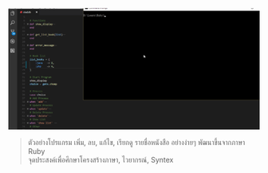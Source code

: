 <p align="center">
<img src="screenshot/screenshot.gif"></a>
</p>

> ตัวอย่างโปรแกรม เพิ่ม, ลบ, แก้ไข, เรียกดู รายชื่อหนังสือ อย่างง่ายๆ พัฒนาขึ้นจากภาษา Ruby <br>
> จุดประสงค์เพื่อศึกษาโครงสร้างภาษา, ไวยากรณ์, Syntex
